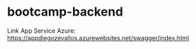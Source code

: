 # bootcamp-backend
Link App Service Azure: https://appdiegozevallos.azurewebsites.net/swagger/index.html
